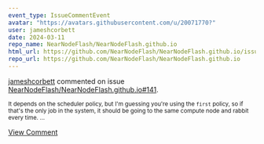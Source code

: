 ```yaml
---
event_type: IssueCommentEvent
avatar: "https://avatars.githubusercontent.com/u/20071770?"
user: jameshcorbett
date: 2024-03-11
repo_name: NearNodeFlash/NearNodeFlash.github.io
html_url: https://github.com/NearNodeFlash/NearNodeFlash.github.io/issues/141
repo_url: https://github.com/NearNodeFlash/NearNodeFlash.github.io
---
```


<a href='https://github.com/jameshcorbett' target='_blank'>jameshcorbett</a> commented on issue <a href='https://github.com/NearNodeFlash/NearNodeFlash.github.io/issues/141' target='_blank'>NearNodeFlash/NearNodeFlash.github.io#141</a>.

<small>It depends on the scheduler policy, but I'm guessing you're using the `first` policy, so if that's the only job in the system, it should be going to the same compute node and rabbit every time. ...</small>

<a href='https://github.com/NearNodeFlash/NearNodeFlash.github.io/issues/141' target='_blank'>View Comment</a>